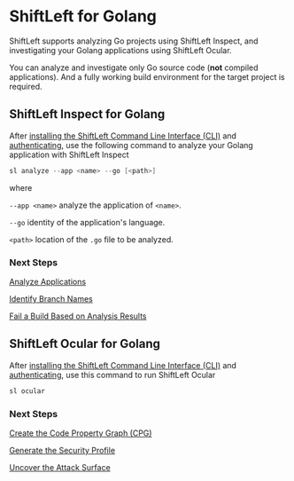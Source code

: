 # ShiftLeft for Golang

ShiftLeft supports analyzing Go projects using ShiftLeft Inspect, and investigating your Golang applications using ShiftLeft Ocular.

You can analyze and investigate only Go source code (**not** compiled applications). And a fully working build environment for the target project is required. 

## ShiftLeft Inspect for Golang

After [installing the ShiftLeft Command Line Interface (CLI)](../using-cli/install-cli.md) and [authenticating](../using-cli/authenticating.md), use the following command to analyze your Golang application with ShiftLeft Inspect

```scala
sl analyze --app <name> --go [<path>]
```
  
where 

`--app <name>` analyze the application of `<name>`. 

`--go` identity of the application's language.

`<path>` location of the `.go` file to be analyzed.

### Next Steps

[Analyze Applications](../using-inspect-protect/inspect/analyzing-applications.md)

[Identify Branch Names](../using-inspect-protect/inspect/identify-branches.md)

[Fail a Build Based on Analysis Results](../using-inspect-protect/inspect/fail-build.md)

## ShiftLeft Ocular for Golang

After [installing the ShiftLeft Command Line Interface (CLI)](../using-cli/install-cli.md) and [authenticating](../using-cli/authenticating.md), use this command to run ShiftLeft Ocular

```scala
sl ocular
```

### Next Steps

[Create the Code Property Graph (CPG)](../using-ocular/getting-started/create-cpg.md)

[Generate the Security Profile](../using-ocular/getting-started/generate-sp.md)

[Uncover the Attack Surface](../using-ocular/use-cases/attack-surface.md)

